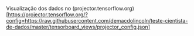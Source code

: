 Visualização dos dados no (projector.tensorflow.org)[https://projector.tensorflow.org/?config=https://raw.githubusercontent.com/demacdolincoln/teste-cientista-de-dados/master/tensorboard_views/projector_config.json]
